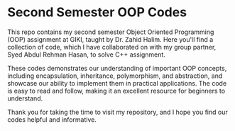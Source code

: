# Second Semester OOP Codes

This repo contains my second semester Object Oriented Programming (OOP) assignment at GIKI, taught by Dr. Zahid Halim. Here you'll find a collection of code, which I have collaborated on with my group partner, Syed Abdul Rehman Hasan, to solve C++ assignment.

These codes demonstrates our understanding of important OOP concepts, including encapsulation, inheritance, polymorphism, and abstraction, and showcase our ability to implement them in practical applications. The code is easy to read and follow, making it an excellent resource for beginners to understand.

Thank you for taking the time to visit my repository, and I hope you find our codes helpful and informative.
